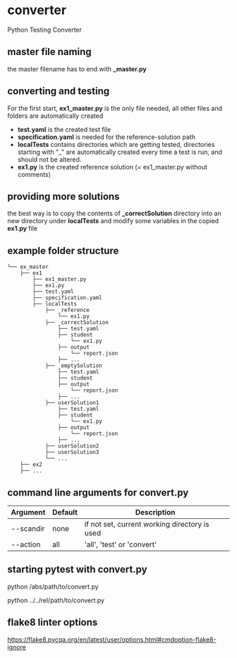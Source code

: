 # converter
Python Testing Converter

## master file naming
the master filename has to end with **_master.py**

## converting and testing
For the first start, **ex1_master.py** is the only file needed, all other files and folders are automatically created

- **test.yaml** is the created test file
- **specification.yaml** is needed for the reference-solution path
- **localTests** contains directories which are getting tested,
directories starting with "_" are automatically created every time a test is run,
and should not be altered.
- **ex1.py** is the created reference solution (= ex1_master.py without comments)

## providing more solutions
the best way is to copy the contents of **_correctSolution** directory into an new directory under **localTests** and modify some variables in the copied **ex1.py** file

## example folder structure
```
└── ex_master
    ├── ex1
        ├── ex1_master.py
        ├── ex1.py
        ├── test.yaml
        ├── specification.yaml
        ├── localTests
            ├── _reference
                └── ex1.py
            ├── _correctSolution
                ├── test.yaml
                ├── student
                    └── ex1.py
                ├── output
                    └── report.json
                ├── ...
            ├── _emptySolution
                ├── test.yaml
                ├── student
                ├── output
                    └── report.json
                ├── ...
            ├── userSolution1
                ├── test.yaml
                ├── student
                    └── ex1.py
                ├── output
                    └── report.json
                ├── ...
            ├── userSolution2
            ├── userSolution3
            └── ...
    ├── ex2
    ├── ...
```

## command line arguments for convert.py

| Argument | Default | Description |
| --- | --- | --- |
| --scandir | none | if not set, current working directory is used |
| --action | all | 'all', 'test' or 'convert' |

## starting pytest with convert.py
python /abs/path/to/convert.py

python ../../rel/path/to/convert.py


## flake8 linter options
https://flake8.pycqa.org/en/latest/user/options.html#cmdoption-flake8-ignore

